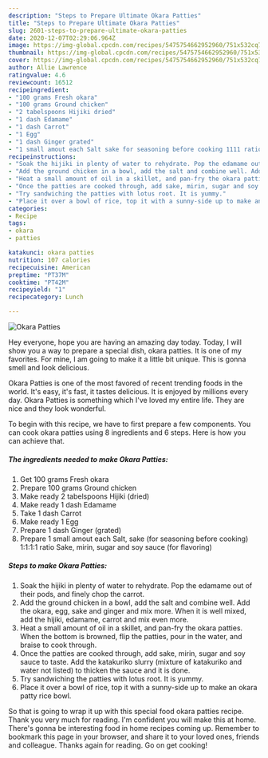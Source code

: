 ```yaml
---
description: "Steps to Prepare Ultimate Okara Patties"
title: "Steps to Prepare Ultimate Okara Patties"
slug: 2601-steps-to-prepare-ultimate-okara-patties
date: 2020-12-07T02:29:06.964Z
image: https://img-global.cpcdn.com/recipes/5475754662952960/751x532cq70/okara-patties-recipe-main-photo.jpg
thumbnail: https://img-global.cpcdn.com/recipes/5475754662952960/751x532cq70/okara-patties-recipe-main-photo.jpg
cover: https://img-global.cpcdn.com/recipes/5475754662952960/751x532cq70/okara-patties-recipe-main-photo.jpg
author: Allie Lawrence
ratingvalue: 4.6
reviewcount: 16512
recipeingredient:
- "100 grams Fresh okara"
- "100 grams Ground chicken"
- "2 tabelspoons Hijiki dried"
- "1 dash Edamame"
- "1 dash Carrot"
- "1 Egg"
- "1 dash Ginger grated"
- "1 small amout each Salt sake for seasoning before cooking 1111 ratio Sake mirin sugar and soy sauce for flavoring"
recipeinstructions:
- "Soak the hijiki in plenty of water to rehydrate. Pop the edamame out of their pods, and finely chop the carrot."
- "Add the ground chicken in a bowl, add the salt and combine well. Add the okara, egg, sake and ginger and mix more.  When it is well mixed, add the hijiki, edamame, carrot and mix even more."
- "Heat a small amount of oil in a skillet, and pan-fry the okara patties.  When the bottom is browned, flip the patties, pour in the water, and braise to cook through."
- "Once the patties are cooked through, add sake, mirin, sugar and soy sauce to taste. Add the katakuriko slurry (mixture of katakuriko and water not listed) to thicken the sauce and it is done."
- "Try sandwiching the patties with lotus root. It is yummy."
- "Place it over a bowl of rice, top it with a sunny-side up to make an okara patty rice bowl."
categories:
- Recipe
tags:
- okara
- patties

katakunci: okara patties 
nutrition: 107 calories
recipecuisine: American
preptime: "PT37M"
cooktime: "PT42M"
recipeyield: "1"
recipecategory: Lunch

---
```



![Okara Patties](https://img-global.cpcdn.com/recipes/5475754662952960/751x532cq70/okara-patties-recipe-main-photo.jpg)

Hey everyone, hope you are having an amazing day today. Today, I will show you a way to prepare a special dish, okara patties. It is one of my favorites. For mine, I am going to make it a little bit unique. This is gonna smell and look delicious.



Okara Patties is one of the most favored of recent trending foods in the world. It's easy, it's fast, it tastes delicious. It is enjoyed by millions every day. Okara Patties is something which I've loved my entire life. They are nice and they look wonderful.


To begin with this recipe, we have to first prepare a few components. You can cook okara patties using 8 ingredients and 6 steps. Here is how you can achieve that.

<!--inarticleads1-->

##### The ingredients needed to make Okara Patties:

1. Get 100 grams Fresh okara
1. Prepare 100 grams Ground chicken
1. Make ready 2 tabelspoons Hijiki (dried)
1. Make ready 1 dash Edamame
1. Take 1 dash Carrot
1. Make ready 1 Egg
1. Prepare 1 dash Ginger (grated)
1. Prepare 1 small amout each Salt, sake (for seasoning before cooking) 1:1:1:1 ratio Sake, mirin, sugar and soy sauce (for flavoring)




<!--inarticleads2-->

##### Steps to make Okara Patties:

1. Soak the hijiki in plenty of water to rehydrate. Pop the edamame out of their pods, and finely chop the carrot.
1. Add the ground chicken in a bowl, add the salt and combine well. Add the okara, egg, sake and ginger and mix more.  When it is well mixed, add the hijiki, edamame, carrot and mix even more.
1. Heat a small amount of oil in a skillet, and pan-fry the okara patties.  When the bottom is browned, flip the patties, pour in the water, and braise to cook through.
1. Once the patties are cooked through, add sake, mirin, sugar and soy sauce to taste. Add the katakuriko slurry (mixture of katakuriko and water not listed) to thicken the sauce and it is done.
1. Try sandwiching the patties with lotus root. It is yummy.
1. Place it over a bowl of rice, top it with a sunny-side up to make an okara patty rice bowl.




So that is going to wrap it up with this special food okara patties recipe. Thank you very much for reading. I'm confident you will make this at home. There's gonna be interesting food in home recipes coming up. Remember to bookmark this page in your browser, and share it to your loved ones, friends and colleague. Thanks again for reading. Go on get cooking!
